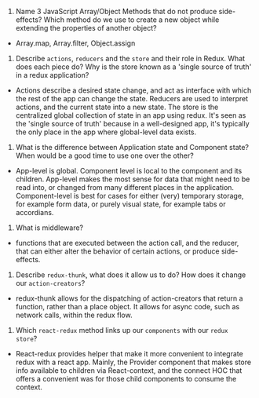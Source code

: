 1.  Name 3 JavaScript Array/Object Methods that do not produce side-effects? Which method do we use to create a new object while extending the properties of another object?
- Array.map, Array.filter, Object.assign
1.  Describe `actions`, `reducers` and the `store` and their role in Redux. What does each piece do? Why is the store known as a 'single source of truth' in a redux application?
- Actions describe a desired state change, and act as interface with which the rest of the app can change the state.  Reducers are used to interpret actions, and the current state into a new state.  The store is the centralized global collection of state in an app using redux.  It's seen as the 'single source of truth' because in a well-designed app, it's typically the only place in the app where global-level data exists.
1.  What is the difference between Application state and Component state? When would be a good time to use one over the other?
- App-level is global.  Component level is local to the component and its children.  App-level makes the most sense for data that might need to be read into, or changed from many different places in the application.  Component-level is best for cases for either (very) temporary storage, for example form data, or purely visual state, for example tabs or accordians.
1.  What is middleware?
- functions that are executed between the action call, and the reducer, that can either alter the behavior of certain actions, or produce side-effects.
1.  Describe `redux-thunk`, what does it allow us to do? How does it change our `action-creators`?
- redux-thunk allows for the dispatching of action-creators that return a function, rather than a place object.  It allows for async code, such as network calls, within the redux flow.
1.  Which `react-redux` method links up our `components` with our `redux store`?
- React-redux provides helper that make it more convenient to integrate redux with a react app.  Mainly, the Provider component that makes store info available to children via React-context, and the connect HOC that offers a convenient was for those child components to consume the context.
